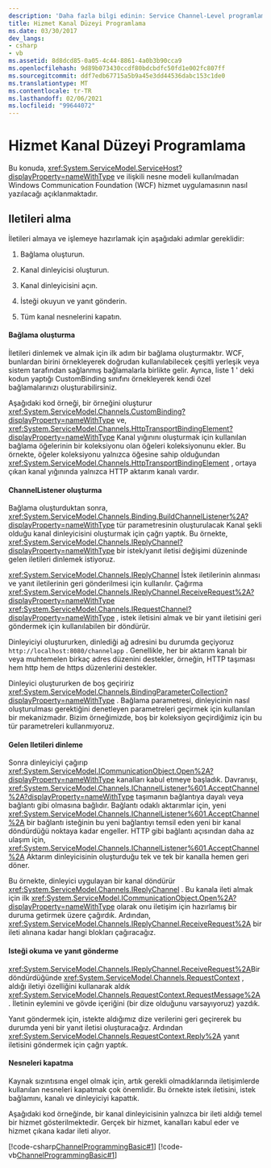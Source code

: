 ```yaml
---
description: 'Daha fazla bilgi edinin: Service Channel-Level programlama'
title: Hizmet Kanal Düzeyi Programlama
ms.date: 03/30/2017
dev_langs:
- csharp
- vb
ms.assetid: 8d8dcd85-0a05-4c44-8861-4a0b3b90cca9
ms.openlocfilehash: 9d89b073430ccdf80bdcbdfc50fd1e002fc807ff
ms.sourcegitcommit: ddf7edb67715a5b9a45e3dd44536dabc153c1de0
ms.translationtype: MT
ms.contentlocale: tr-TR
ms.lasthandoff: 02/06/2021
ms.locfileid: "99644072"
---
```

# <a name="service-channel-level-programming"></a>Hizmet Kanal Düzeyi Programlama

Bu konuda, <xref:System.ServiceModel.ServiceHost?displayProperty=nameWithType> ve ilişkili nesne modeli kullanılmadan Windows Communication Foundation (WCF) hizmet uygulamasının nasıl yazılacağı açıklanmaktadır.  
  
## <a name="receiving-messages"></a>Iletileri alma  

 İletileri almaya ve işlemeye hazırlamak için aşağıdaki adımlar gereklidir:  
  
1. Bağlama oluşturun.  
  
2. Kanal dinleyicisi oluşturun.  
  
3. Kanal dinleyicisini açın.  
  
4. İsteği okuyun ve yanıt gönderin.  
  
5. Tüm kanal nesnelerini kapatın.  
  
#### <a name="creating-a-binding"></a>Bağlama oluşturma  

 İletileri dinlemek ve almak için ilk adım bir bağlama oluşturmaktır. WCF, bunlardan birini örnekleyerek doğrudan kullanılabilecek çeşitli yerleşik veya sistem tarafından sağlanmış bağlamalarla birlikte gelir. Ayrıca, liste 1 ' deki kodun yaptığı CustomBinding sınıfını örnekleyerek kendi özel bağlamalarınızı oluşturabilirsiniz.  
  
 Aşağıdaki kod örneği, bir örneğini oluşturur <xref:System.ServiceModel.Channels.CustomBinding?displayProperty=nameWithType> ve, <xref:System.ServiceModel.Channels.HttpTransportBindingElement?displayProperty=nameWithType> Kanal yığınını oluşturmak için kullanılan bağlama öğelerinin bir koleksiyonu olan öğeleri koleksiyonunu ekler. Bu örnekte, öğeler koleksiyonu yalnızca öğesine sahip olduğundan <xref:System.ServiceModel.Channels.HttpTransportBindingElement> , ortaya çıkan kanal yığınında yalnızca HTTP aktarım kanalı vardır.  
  
#### <a name="building-a-channellistener"></a>ChannelListener oluşturma  

 Bağlama oluşturduktan sonra, <xref:System.ServiceModel.Channels.Binding.BuildChannelListener%2A?displayProperty=nameWithType> tür parametresinin oluşturulacak Kanal şekli olduğu kanal dinleyicisini oluşturmak için çağrı yaptık. Bu örnekte, <xref:System.ServiceModel.Channels.IReplyChannel?displayProperty=nameWithType> bir istek/yanıt iletisi değişimi düzeninde gelen iletileri dinlemek istiyoruz.  
  
 <xref:System.ServiceModel.Channels.IReplyChannel> İstek iletilerinin alınması ve yanıt iletilerinin geri gönderilmesi için kullanılır. Çağırma <xref:System.ServiceModel.Channels.IReplyChannel.ReceiveRequest%2A?displayProperty=nameWithType> <xref:System.ServiceModel.Channels.IRequestChannel?displayProperty=nameWithType> , istek iletisini almak ve bir yanıt iletisini geri göndermek için kullanılabilen bir döndürür.  
  
 Dinleyiciyi oluştururken, dinlediği ağ adresini bu durumda geçiyoruz `http://localhost:8080/channelapp` . Genellikle, her bir aktarım kanalı bir veya muhtemelen birkaç adres düzenini destekler, örneğin, HTTP taşıması hem http hem de https düzenlerini destekler.  
  
 Dinleyici oluştururken de boş geçiririz <xref:System.ServiceModel.Channels.BindingParameterCollection?displayProperty=nameWithType> . Bağlama parametresi, dinleyicinin nasıl oluşturulması gerektiğini denetleyen parametreleri geçirmek için kullanılan bir mekanizmadır. Bizim örneğimizde, boş bir koleksiyon geçirdiğimiz için bu tür parametreleri kullanmıyoruz.  
  
#### <a name="listening-for-incoming-messages"></a>Gelen Iletileri dinleme  

 Sonra dinleyiciyi çağırıp <xref:System.ServiceModel.ICommunicationObject.Open%2A?displayProperty=nameWithType> kanalları kabul etmeye başladık. Davranışı, <xref:System.ServiceModel.Channels.IChannelListener%601.AcceptChannel%2A?displayProperty=nameWithType> taşımanın bağlantıya dayalı veya bağlantı gibi olmasına bağlıdır. Bağlantı odaklı aktarımlar için, yeni <xref:System.ServiceModel.Channels.IChannelListener%601.AcceptChannel%2A> bir bağlantı isteğinin bu yeni bağlantıyı temsil eden yeni bir kanal döndürdüğü noktaya kadar engeller. HTTP gibi bağlantı açısından daha az ulaşım için, <xref:System.ServiceModel.Channels.IChannelListener%601.AcceptChannel%2A> Aktarım dinleyicisinin oluşturduğu tek ve tek bir kanalla hemen geri döner.  
  
 Bu örnekte, dinleyici uygulayan bir kanal döndürür <xref:System.ServiceModel.Channels.IReplyChannel> . Bu kanala ileti almak için ilk <xref:System.ServiceModel.ICommunicationObject.Open%2A?displayProperty=nameWithType> olarak onu iletişim için hazırlamış bir duruma getirmek üzere çağırdık. Ardından, <xref:System.ServiceModel.Channels.IReplyChannel.ReceiveRequest%2A> bir ileti alınana kadar hangi blokları çağıracağız.  
  
#### <a name="reading-the-request-and-sending-a-reply"></a>Isteği okuma ve yanıt gönderme  

 <xref:System.ServiceModel.Channels.IReplyChannel.ReceiveRequest%2A>Bir döndürdüğünde <xref:System.ServiceModel.Channels.RequestContext> , aldığı iletiyi özelliğini kullanarak aldık <xref:System.ServiceModel.Channels.RequestContext.RequestMessage%2A> . İletinin eylemini ve gövde içeriğini (bir dize olduğunu varsayıyoruz) yazdık.  
  
 Yanıt göndermek için, istekte aldığımız dize verilerini geri geçirerek bu durumda yeni bir yanıt iletisi oluşturacağız. Ardından <xref:System.ServiceModel.Channels.RequestContext.Reply%2A> yanıt iletisini göndermek için çağrı yaptık.  
  
#### <a name="closing-objects"></a>Nesneleri kapatma  

 Kaynak sızıntısına engel olmak için, artık gerekli olmadıklarında iletişimlerde kullanılan nesneleri kapatmak çok önemlidir. Bu örnekte istek iletisini, istek bağlamını, kanalı ve dinleyiciyi kapattık.  
  
 Aşağıdaki kod örneğinde, bir kanal dinleyicisinin yalnızca bir ileti aldığı temel bir hizmet gösterilmektedir. Gerçek bir hizmet, kanalları kabul eder ve hizmet çıkana kadar ileti alıyor.  
  
 [!code-csharp[ChannelProgrammingBasic#1](../../../../samples/snippets/csharp/VS_Snippets_CFX/channelprogrammingbasic/cs/serviceprogram.cs#1)]
 [!code-vb[ChannelProgrammingBasic#1](../../../../samples/snippets/visualbasic/VS_Snippets_CFX/channelprogrammingbasic/vb/serviceprogram.vb#1)]
